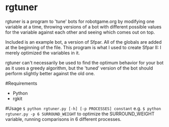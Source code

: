 rgtuner
=======

rgtuner is a program to 'tune' bots for robotgame.org by modifying one variable
at a time, throwing versions of a bot with different possible values for the
variable against each other and seeing which comes out on top.

Included is an example bot, a version of Sfpar. All of the globals are added at
the beginning of the file. This program is what I used to create Sfpar II: I
merely optimized the variables in it.

rgtuner can't necessarily be used to find the optimum behavior for your bot as
it uses a greedy algorithm, but the 'tuned' version of the bot should perform
slightly better against the old one.

#Requirements
- Python
- rgkit

#Usage
`$ python rgtuner.py [-h] [-p PROCESSES] constant`
e.g. `$ python rgtuner.py -p 6 SURROUND_WEIGHT` to optimize the
SURROUND_WEIGHT variable, running comparisons in 6 different processes.
